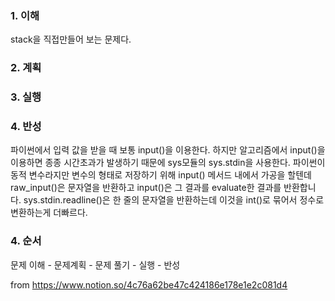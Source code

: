 ### 1. 이해

stack을 직접만들어 보는 문제다.

### 2. 계획



### 3. 실행



### 4. 반성

파이썬에서 입력 값을 받을 때 보통 input()을 이용한다. 하지만 알고리즘에서 input()을 이용하면 종종 시간초과가 발생하기 때문에 sys모듈의 sys.stdin을 사용한다. 파이썬이 동적 변수라지만 변수의 형태로 저장하기 위해 input() 메서드 내에서 가공을 할텐데 raw_input()은 문자열을 반환하고 input()은 그 결과를 evaluate한 결과를 반환합니다. sys.stdin.readline()은 한 줄의 문자열을 반환하는데 이것을 int()로 묶어서 정수로 변환하는게 더빠르다.


### 4. 순서

문제 이해 - 문제계획 - 문제 풀기 - 실행 - 반성


from https://www.notion.so/4c76a62be47c424186e178e1e2c081d4
